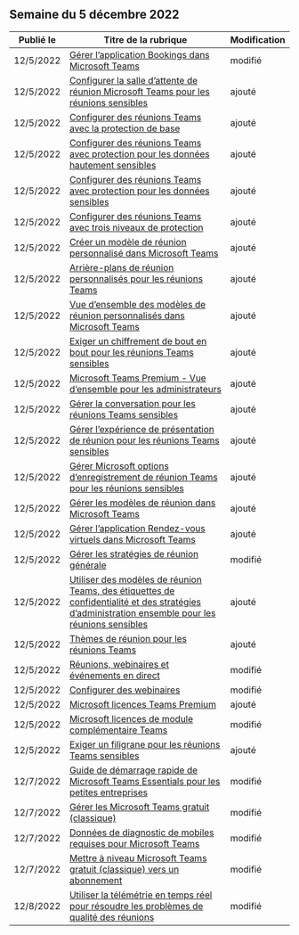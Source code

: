 <!-- This file is generated automatically each week. Changes made to this file will be overwritten.-->




## <a name="week-of-december-05-2022"></a>Semaine du 5 décembre 2022


| Publié le |Titre de la rubrique | Modification |
|------|------------|--------|
| 12/5/2022 | [Gérer l’application Bookings dans Microsoft Teams](/MicrosoftTeams/bookings-app-admin) | modifié |
| 12/5/2022 | [Configurer la salle d’attente de réunion Microsoft Teams pour les réunions sensibles](/MicrosoftTeams/configure-lobby-sensitive-meetings) | ajouté |
| 12/5/2022 | [Configurer des réunions Teams avec la protection de base](/MicrosoftTeams/configure-meetings-baseline-protection) | ajouté |
| 12/5/2022 | [Configurer des réunions Teams avec protection pour les données hautement sensibles](/MicrosoftTeams/configure-meetings-highly-sensitive-protection) | ajouté |
| 12/5/2022 | [Configurer des réunions Teams avec protection pour les données sensibles](/MicrosoftTeams/configure-meetings-sensitive-protection) | ajouté |
| 12/5/2022 | [Configurer des réunions Teams avec trois niveaux de protection](/MicrosoftTeams/configure-meetings-three-tiers-protection) | ajouté |
| 12/5/2022 | [Créer un modèle de réunion personnalisé dans Microsoft Teams](/MicrosoftTeams/create-custom-meeting-template) | ajouté |
| 12/5/2022 | [Arrière-plans de réunion personnalisés pour les réunions Teams](/MicrosoftTeams/custom-meeting-backgrounds) | ajouté |
| 12/5/2022 | [Vue d’ensemble des modèles de réunion personnalisés dans Microsoft Teams](/MicrosoftTeams/custom-meeting-templates-overview) | ajouté |
| 12/5/2022 | [Exiger un chiffrement de bout en bout pour les réunions Teams sensibles](/MicrosoftTeams/end-to-end-encrypted-meetings) | ajouté |
| 12/5/2022 | [Microsoft Teams Premium - Vue d’ensemble pour les administrateurs](/MicrosoftTeams/enhanced-teams-experience) | ajouté |
| 12/5/2022 | [Gérer la conversation pour les réunions Teams sensibles](/MicrosoftTeams/manage-chat-sensitive-meetings) | ajouté |
| 12/5/2022 | [Gérer l’expérience de présentation de réunion pour les réunions Teams sensibles](/MicrosoftTeams/manage-meeting-presentation-experience) | ajouté |
| 12/5/2022 | [Gérer Microsoft options d’enregistrement de réunion Teams pour les réunions sensibles](/MicrosoftTeams/manage-meeting-recording-options) | ajouté |
| 12/5/2022 | [Gérer les modèles de réunion dans Microsoft Teams](/MicrosoftTeams/manage-meeting-templates) | ajouté |
| 12/5/2022 | [Gérer l’application Rendez-vous virtuels dans Microsoft Teams](/MicrosoftTeams/manage-virtual-appointments-app) | ajouté |
| 12/5/2022 | [Gérer les stratégies de réunion générale](/MicrosoftTeams/meeting-policies-in-teams-general) | modifié |
| 12/5/2022 | [Utiliser des modèles de réunion Teams, des étiquettes de confidentialité et des stratégies d’administration ensemble pour les réunions sensibles](/MicrosoftTeams/meeting-templates-sensitivity-labels-policies) | ajouté |
| 12/5/2022 | [Thèmes de réunion pour les réunions Teams](/MicrosoftTeams/meeting-themes) | ajouté |
| 12/5/2022 | [Réunions, webinaires et événements en direct](/MicrosoftTeams/quick-start-meetings-live-events) | modifié |
| 12/5/2022 | [Configurer des webinaires](/MicrosoftTeams/set-up-webinars) | modifié |
| 12/5/2022 | [Microsoft licences Teams Premium](/MicrosoftTeams/teams-add-on-licensing/licensing-enhance-teams) | ajouté |
| 12/5/2022 | [Microsoft licences de module complémentaire Teams](/MicrosoftTeams/teams-add-on-licensing/microsoft-teams-add-on-licensing) | modifié |
| 12/5/2022 | [Exiger un filigrane pour les réunions Teams sensibles](/MicrosoftTeams/watermark-meeting-content-video) | ajouté |
| 12/7/2022 | [Guide de démarrage rapide de Microsoft Teams Essentials pour les petites entreprises](/MicrosoftTeams/get-started-with-teams-essentials) | modifié |
| 12/7/2022 | [Gérer les Microsoft Teams gratuit (classique)](/MicrosoftTeams/manage-freemium) | modifié |
| 12/7/2022 | [Données de diagnostic de mobiles requises pour Microsoft Teams](/MicrosoftTeams/policy-control-diagnostic-data-mobile) | modifié |
| 12/7/2022 | [Mettre à niveau Microsoft Teams gratuit (classique) vers un abonnement](/MicrosoftTeams/upgrade-freemium) | modifié |
| 12/8/2022 | [Utiliser la télémétrie en temps réel pour résoudre les problèmes de qualité des réunions](/MicrosoftTeams/use-real-time-telemetry-to-troubleshoot-poor-meeting-quality) | modifié |
